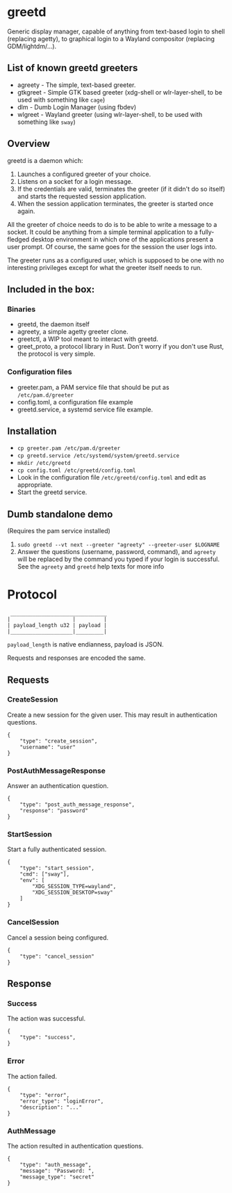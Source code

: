 # greetd

Generic display manager, capable of anything from text-based login to shell (replacing agetty), to graphical login to a Wayland compositor (replacing GDM/lightdm/...).

## List of known greetd greeters

- agreety - The simple, text-based greeter.
- gtkgreet - Simple GTK based greeter (xdg-shell or wlr-layer-shell, to be used with something like `cage`)
- dlm - Dumb Login Manager (using fbdev)
- wlgreet - Wayland greeter (using wlr-layer-shell, to be used with something like `sway`)

## Overview

greetd is a daemon which:

1. Launches a configured greeter of your choice.
2. Listens on a socket for a login message.
3. If the credentials are valid, terminates the greeter (if it didn't do so itself) and starts the requested session application.
4. When the session application terminates, the greeter is started once again.

All the greeter of choice needs to do is to be able to write a message to a socket. It could be anything from a simple terminal application to a fully-fledged desktop environment in which one of the applications present a user prompt. Of course, the same goes for the session the user logs into.

The greeter runs as a configured user, which is supposed to be one with no interesting privileges except for what the greeter itself needs to run.

## Included in the box:

### Binaries

- greetd, the daemon itself
- agreety, a simple agetty greeter clone.
- greetctl, a WIP tool meant to interact with greetd.
- greet_proto, a protocol library in Rust. Don't worry if you don't use Rust, the protocol is very simple.

### Configuration files

- greeter.pam, a PAM service file that should be put as `/etc/pam.d/greeter`
- config.toml, a configuration file example
- greetd.service, a systemd service file example.

## Installation

- `cp greeter.pam /etc/pam.d/greeter`
- `cp greetd.service /etc/systemd/system/greetd.service`
- `mkdir /etc/greetd`
- `cp config.toml /etc/greetd/config.toml`
- Look in the configuration file `/etc/greetd/config.toml` and edit as appropriate.
- Start the greetd service.

## Dumb standalone demo

(Requires the pam service installed)

1. `sudo greetd --vt next --greeter "agreety" --greeter-user $LOGNAME`
2. Answer the questions (username, password, command), and `agreety` will be replaced by the command you typed if your login is successful. See the `agreety` and `greetd` help texts for more info

# Protocol

```
 _______________________________
|                    |         |
| payload_length u32 | payload |
|____________________|_________|
```

`payload_length` is native endianness, payload is JSON.

Requests and responses are encoded the same.

## Requests

### CreateSession

Create a new session for the given user. This may result in authentication questions.

```
{
	"type": "create_session",
	"username": "user"
}
```

### PostAuthMessageResponse

Answer an authentication question.

```
{
	"type": "post_auth_message_response",
	"response": "password"
}
```

### StartSession

Start a fully authenticated session.

```
{
	"type": "start_session",
	"cmd": ["sway"],
	"env": [
		"XDG_SESSION_TYPE=wayland",
		"XDG_SESSION_DESKTOP=sway"
	]
}
```

### CancelSession

Cancel a session being configured.

```
{
	"type": "cancel_session"
}
```

## Response

### Success

The action was successful.

```
{
	"type": "success",
}
```

### Error

The action failed.

```
{
	"type": "error",
	"error_type": "loginError",
	"description": "..."
}
```


### AuthMessage

The action resulted in authentication questions.

```
{
	"type": "auth_message",
	"message": "Password: ",
	"message_type": "secret"
}
```